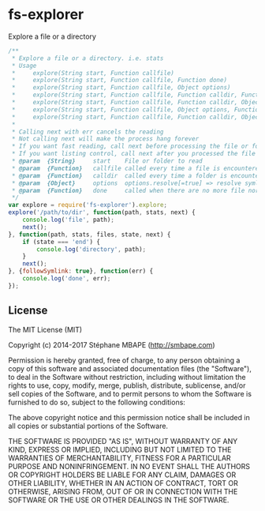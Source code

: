 fs-explorer
=======
Explore a file or a directory

```javascript
/**
 * Explore a file or a directory. i.e. stats
 * Usage
 *     explore(String start, Function callfile)
 *     explore(String start, Function callfile, Function done)
 *     explore(String start, Function callfile, Object options)
 *     explore(String start, Function callfile, Function calldir, Function done)
 *     explore(String start, Function callfile, Function calldir, Object options)
 *     explore(String start, Function callfile, Object options, Function done)
 *     explore(String start, Function callfile, Function calldir, Object options, Function done)
 * 
 * Calling next with err cancels the reading
 * Not calling next will make the process hang forever
 * If you want fast reading, call next before processing the file or folder
 * If you want listing control, call next after you processed the file or folder
 * @param  {String}     start    File or folder to read
 * @param  {Function}   callfile called every time a file is encountered with (path, stats, next)
 * @param  {Function}   calldir  called every time a folder is encountered with (path, stats, files, 'begin|end', next). To skip folder, call next(null, true) on begin
 * @param  {Object}     options  options.resolve[=true] => resolve symlink; options.followSymlink => explore symlink if directory
 * @param  {Function}   done     called when there are no more file nor folders to read
 */
var explore = require('fs-explorer').explore;
explore('/path/to/dir', function(path, stats, next) {
    console.log('file', path);
    next();
}, function(path, stats, files, state, next) {
    if (state === 'end') {
        console.log('directory', path);
    }
    next();
}, {followSymlink: true}, function(err) {
    console.log('done', err);
});
```

License
-------
The MIT License (MIT)

Copyright (c) 2014-2017 Stéphane MBAPE (http://smbape.com)

Permission is hereby granted, free of charge, to any person obtaining a copy
of this software and associated documentation files (the "Software"), to deal
in the Software without restriction, including without limitation the rights
to use, copy, modify, merge, publish, distribute, sublicense, and/or sell
copies of the Software, and to permit persons to whom the Software is
furnished to do so, subject to the following conditions:

The above copyright notice and this permission notice shall be included in all
copies or substantial portions of the Software.

THE SOFTWARE IS PROVIDED "AS IS", WITHOUT WARRANTY OF ANY KIND, EXPRESS OR
IMPLIED, INCLUDING BUT NOT LIMITED TO THE WARRANTIES OF MERCHANTABILITY,
FITNESS FOR A PARTICULAR PURPOSE AND NONINFRINGEMENT. IN NO EVENT SHALL THE
AUTHORS OR COPYRIGHT HOLDERS BE LIABLE FOR ANY CLAIM, DAMAGES OR OTHER
LIABILITY, WHETHER IN AN ACTION OF CONTRACT, TORT OR OTHERWISE, ARISING FROM,
OUT OF OR IN CONNECTION WITH THE SOFTWARE OR THE USE OR OTHER DEALINGS IN THE
SOFTWARE.
